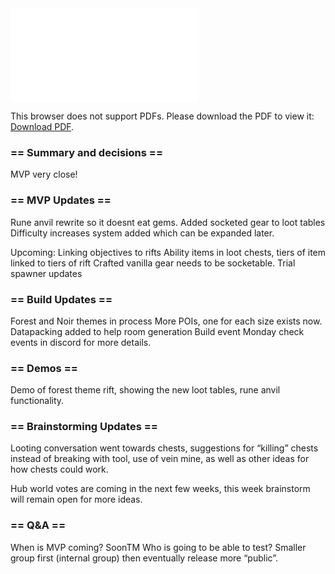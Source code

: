 <object data="../other-files/meeting-notes/Wanderers Weekly Update May 3.pdf" type="application/pdf" width="700px" height="700px">
    <embed src="../other-files/meeting-notes/Wanderers Weekly Update May 3">
        <p>This browser does not support PDFs. Please download the PDF to view it: <a href="../other-files/meeting-notes/Wanderers Weekly Update May 3.pdf">Download PDF</a>.</p>
    </embed>
</object>

### == Summary and decisions ==
MVP very close!

### == MVP Updates ==
Rune anvil rewrite so it doesnt eat gems.
Added socketed gear to loot tables 
Difficulty increases system added which can be expanded later. 

Upcoming:
Linking objectives to rifts
Ability items in loot chests, tiers of item linked to tiers of rift
Crafted vanilla gear needs to be socketable.
Trial spawner updates

### == Build Updates ==
Forest and Noir themes in process
More POIs, one for each size exists now.
Datapacking added to help room generation
Build event Monday check events in discord for more details.

### == Demos ==
Demo of forest theme rift, showing the new loot tables, rune anvil functionality. 

### == Brainstorming Updates ==
Looting conversation went towards chests, suggestions for “killing” chests instead of breaking with tool, use of vein mine, as well as other ideas for how chests could work.

Hub world votes are coming in the next few weeks, this week brainstorm will remain open for more ideas.

### == Q&A ==
When is MVP coming? SoonTM
Who is going to be able to test? Smaller group first (internal group) then eventually release more “public”.
